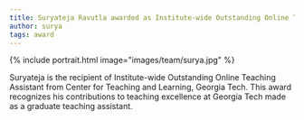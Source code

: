 ```yaml
---
title: Suryateja Ravutla awarded as Institute-wide Outstanding Online Teaching Assistant from CETL, Georgia Tech
author: surya
tags: award
---
```


{% include portrait.html image="images/team/surya.jpg" %}

Suryateja is the recipient of Institute-wide Outstanding Online Teaching Assistant from Center for Teaching and Learning, Georgia Tech. This award recognizes his contributions to teaching excellence at Georgia Tech made as a graduate teaching assistant.
